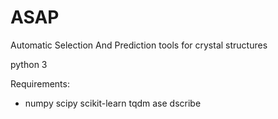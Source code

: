 # ASAP
Automatic Selection And Prediction tools for crystal structures

python 3

Requirements:

+ numpy scipy scikit-learn tqdm ase dscribe
